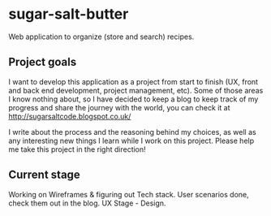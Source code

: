 # sugar-salt-butter

Web application to organize (store and search) recipes.

## Project goals
I want to develop this application as a project from start to finish (UX, front and back end development, project management, etc). Some of those areas I know nothing about, so I have decided to keep a blog to keep track of my progress and share the journey with the world, you can check it at http://sugarsaltcode.blogspot.co.uk/

I write about the process and the reasoning behind my choices, as well as any interesting new things I learn while I work on this project. Please help me take this project in the right direction!


## Current stage
Working on Wireframes & figuring out Tech stack. User scenarios done, check them out in the blog.
UX Stage - Design.
